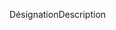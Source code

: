 <span data-ttu-id="11426-101">Désignation</span><span class="sxs-lookup"><span data-stu-id="11426-101">Description</span></span>
